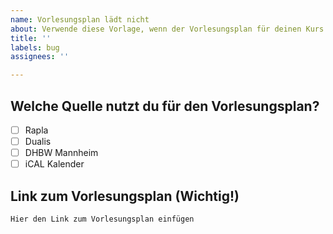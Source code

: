 ```yaml
---
name: Vorlesungsplan lädt nicht
about: Verwende diese Vorlage, wenn der Vorlesungsplan für deinen Kurs nicht funktioniert.
title: ''
labels: bug
assignees: ''

---
```


## Welche Quelle nutzt du für den Vorlesungsplan?
<!-- Fülle [x] ein um die entsprechende Option zu markieren -->
- [ ] Rapla
- [ ] Dualis
- [ ] DHBW Mannheim
- [ ] iCAL Kalender

## Link zum Vorlesungsplan (Wichtig!)
<!-- z.B. https://rapla.dhbw-stuttgart.de/rapla?key=..... -->
```
Hier den Link zum Vorlesungsplan einfügen
```
